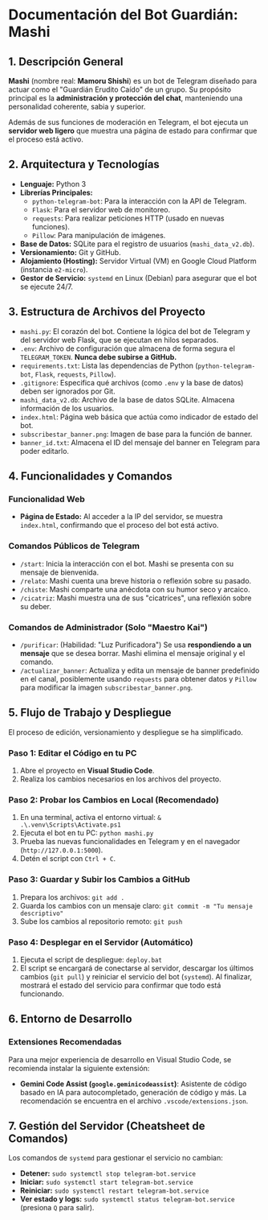 # **Documentación del Bot Guardián: Mashi**

## 1. Descripción General

**Mashi** (nombre real: **Mamoru Shishi**) es un bot de Telegram diseñado para actuar como el "Guardián Erudito Caído" de un grupo. Su propósito principal es la **administración y protección del chat**, manteniendo una personalidad coherente, sabia y superior.

Además de sus funciones de moderación en Telegram, el bot ejecuta un **servidor web ligero** que muestra una página de estado para confirmar que el proceso está activo.

## 2. Arquitectura y Tecnologías

*   **Lenguaje:** Python 3
*   **Librerías Principales:**
    *   `python-telegram-bot`: Para la interacción con la API de Telegram.
    *   `Flask`: Para el servidor web de monitoreo.
    *   `requests`: Para realizar peticiones HTTP (usado en nuevas funciones).
    *   `Pillow`: Para manipulación de imágenes.
*   **Base de Datos:** SQLite para el registro de usuarios (`mashi_data_v2.db`).
*   **Versionamiento:** Git y GitHub.
*   **Alojamiento (Hosting):** Servidor Virtual (VM) en Google Cloud Platform (instancia `e2-micro`).
*   **Gestor de Servicio:** `systemd` en Linux (Debian) para asegurar que el bot se ejecute 24/7.

## 3. Estructura de Archivos del Proyecto

*   `mashi.py`: El corazón del bot. Contiene la lógica del bot de Telegram y del servidor web Flask, que se ejecutan en hilos separados.
*   `.env`: Archivo de configuración que almacena de forma segura el `TELEGRAM_TOKEN`. **Nunca debe subirse a GitHub.**
*   `requirements.txt`: Lista las dependencias de Python (`python-telegram-bot`, `Flask`, `requests`, `Pillow`).
*   `.gitignore`: Especifica qué archivos (como `.env` y la base de datos) deben ser ignorados por Git.
*   `mashi_data_v2.db`: Archivo de la base de datos SQLite. Almacena información de los usuarios.
*   `index.html`: Página web básica que actúa como indicador de estado del bot.
*   `subscribestar_banner.png`: Imagen de base para la función de banner.
*   `banner_id.txt`: Almacena el ID del mensaje del banner en Telegram para poder editarlo.

## 4. Funcionalidades y Comandos

### Funcionalidad Web

*   **Página de Estado:** Al acceder a la IP del servidor, se muestra `index.html`, confirmando que el proceso del bot está activo.

### Comandos Públicos de Telegram

*   `/start`: Inicia la interacción con el bot. Mashi se presenta con su mensaje de bienvenida.
*   `/relato`: Mashi cuenta una breve historia o reflexión sobre su pasado.
*   `/chiste`: Mashi comparte una anécdota con su humor seco y arcaico.
*   `/cicatriz`: Mashi muestra una de sus "cicatrices", una reflexión sobre su deber.

### Comandos de Administrador (Solo "Maestro Kai")

*   `/purificar`: (Habilidad: "Luz Purificadora") Se usa **respondiendo a un mensaje** que se desea borrar. Mashi elimina el mensaje original y el comando.
*   `/actualizar_banner`: Actualiza y edita un mensaje de banner predefinido en el canal, posiblemente usando `requests` para obtener datos y `Pillow` para modificar la imagen `subscribestar_banner.png`.

## 5. Flujo de Trabajo y Despliegue

El proceso de edición, versionamiento y despliegue se ha simplificado.

### **Paso 1: Editar el Código en tu PC**

1.  Abre el proyecto en **Visual Studio Code**.
2.  Realiza los cambios necesarios en los archivos del proyecto.

### **Paso 2: Probar los Cambios en Local (Recomendado)**

1.  En una terminal, activa el entorno virtual: `& .\.venv\Scripts\Activate.ps1`
2.  Ejecuta el bot en tu PC: `python mashi.py`
3.  Prueba las nuevas funcionalidades en Telegram y en el navegador (`http://127.0.0.1:5000`).
4.  Detén el script con `Ctrl + C`.

### **Paso 3: Guardar y Subir los Cambios a GitHub**

1.  Prepara los archivos: `git add .`
2.  Guarda los cambios con un mensaje claro: `git commit -m "Tu mensaje descriptivo"`
3.  Sube los cambios al repositorio remoto: `git push`

### **Paso 4: Desplegar en el Servidor (Automático)**

1.  Ejecuta el script de despliegue:
    `deploy.bat`
2.  El script se encargará de conectarse al servidor, descargar los últimos cambios (`git pull`) y reiniciar el servicio del bot (`systemd`). Al finalizar, mostrará el estado del servicio para confirmar que todo está funcionando.

## 6. Entorno de Desarrollo

### Extensiones Recomendadas

Para una mejor experiencia de desarrollo en Visual Studio Code, se recomienda instalar la siguiente extensión:

*   **Gemini Code Assist (`google.geminicodeassist`)**: Asistente de código basado en IA para autocompletado, generación de código y más. La recomendación se encuentra en el archivo `.vscode/extensions.json`.

## 7. Gestión del Servidor (Cheatsheet de Comandos)

Los comandos de `systemd` para gestionar el servicio no cambian:

*   **Detener:** `sudo systemctl stop telegram-bot.service`
*   **Iniciar:** `sudo systemctl start telegram-bot.service`
*   **Reiniciar:** `sudo systemctl restart telegram-bot.service`
*   **Ver estado y logs:** `sudo systemctl status telegram-bot.service` (presiona `Q` para salir).